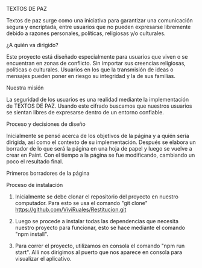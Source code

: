 TEXTOS DE PAZ

Textos de paz surge como una iniciativa para garantizar una comunicación segura y encriptada, entre usuarios que no pueden expresarse libremente debido a razones personales, políticas, religiosas y/o culturales. 

¿A quién va dirigido?

Este proyecto está diseñado especialmente para usuarios que viven o se encuentran en zonas de conflicto. Sin importar sus creencias religiosas, políticas o culturales. Usuarios en los que la transmisión de ideas o mensajes pueden poner en riesgo su integridad y la de sus familias. 

Nuestra misión

La seguridad de los usuarios es una realidad mediante la implementación de TEXTOS DE PAZ. Usando este cifrado buscamos que nuestros usuarios se sientan libres de expresarse dentro de un entorno confiable. 

Proceso y decisiones de diseño

Inicialmente se pensó acerca de los objetivos de la página y a quién sería dirigida, así como el contexto de su implementación.  Después se elabora un borrador de lo que será la página en una hoja de papel y luego se vuelve a crear en Paint. Con el tiempo a la página se fue modificando, cambiando un poco el resultado final.

Primeros borradores de la página


Proceso de instalación

1. Inicialmente se debe clonar el repositorio del proyecto en nuestro computador. Para esto se usa el comando "git clone" https://github.com/ViviRuales/Restitucion.git

2. Luego se procede a instalar todas las dependencias que necesita nuestro proyecto para funcionar, esto se hace mediante el comando "npm install".

3. Para correr el proyecto, utilizamos en consola el comando "npm run start". Allí nos dirigimos al puerto que nos aparece en consola para visualizar el aplicativo. 


